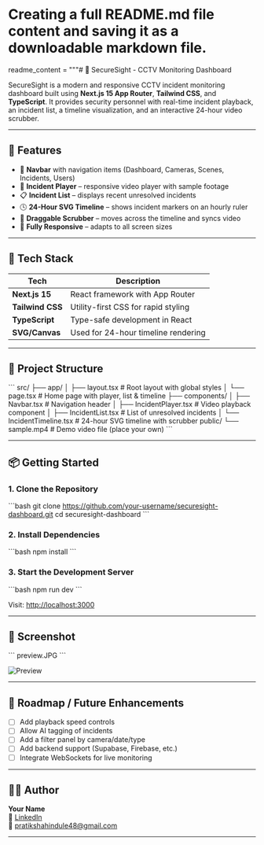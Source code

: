 # Creating a full README.md file content and saving it as a downloadable markdown file.

readme_content = """# 🔐 SecureSight - CCTV Monitoring Dashboard

SecureSight is a modern and responsive CCTV incident monitoring dashboard built using **Next.js 15 App Router**, **Tailwind CSS**, and **TypeScript**. It provides security personnel with real-time incident playback, an incident list, a timeline visualization, and an interactive 24-hour video scrubber.

---

## 🚀 Features

- 📌 **Navbar** with navigation items (Dashboard, Cameras, Scenes, Incidents, Users)
- 🎥 **Incident Player** – responsive video player with sample footage
- 📋 **Incident List** – displays recent unresolved incidents
- 🕓 **24-Hour SVG Timeline** – shows incident markers on an hourly ruler
- 🔴 **Draggable Scrubber** – moves across the timeline and syncs video
- 📱 **Fully Responsive** – adapts to all screen sizes

---

## 🧰 Tech Stack

| Tech            | Description                           |
|-----------------|---------------------------------------|
| **Next.js 15**  | React framework with App Router       |
| **Tailwind CSS**| Utility-first CSS for rapid styling   |
| **TypeScript**  | Type-safe development in React        |
| **SVG/Canvas**  | Used for 24-hour timeline rendering   |

---

## 📂 Project Structure

\`\`\`
src/
├── app/
│   ├── layout.tsx            # Root layout with global styles
│   └── page.tsx              # Home page with player, list & timeline
├── components/
│   ├── Navbar.tsx            # Navigation header
│   ├── IncidentPlayer.tsx    # Video playback component
│   ├── IncidentList.tsx      # List of unresolved incidents
│   └── IncidentTimeline.tsx  # 24-hour SVG timeline with scrubber
public/
└── sample.mp4                # Demo video file (place your own)
\`\`\`

---

## 📦 Getting Started

### 1. Clone the Repository

\`\`\`bash
git clone https://github.com/your-username/securesight-dashboard.git
cd securesight-dashboard
\`\`\`

### 2. Install Dependencies

\`\`\`bash
npm install
\`\`\`


### 3. Start the Development Server

\`\`\`bash
npm run dev
\`\`\`

Visit: [http://localhost:3000](http://localhost:3000)

---

## 📸 Screenshot


\`\`\`
preview.JPG
\`\`\`

![Preview](preview.JPG)

---

## 📌 Roadmap / Future Enhancements

- [ ] Add playback speed controls
- [ ] Allow AI tagging of incidents
- [ ] Add a filter panel by camera/date/type
- [ ] Add backend support (Supabase, Firebase, etc.)
- [ ] Integrate WebSockets for live monitoring

---

## 🙋‍♂️ Author

**Your Name**  
🔗 [LinkedIn](https://www.linkedin.com/in/pratiksha-hindule-1372b015a/)  
📧 pratikshahindule48@gmail.com

---

